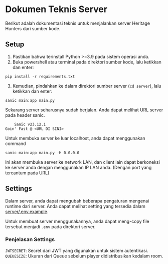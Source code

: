 # Dokumen Teknis Server

Berikut adalah dokumentasi teknis untuk menjalankan server Heritage Hunters dari sumber kode.

## Setup

1. Pastikan bahwa terinstall Python >=3.9 pada sistem operasi anda.
2. Buka powershell atau terminal pada direktori sumber kode, lalu ketikkan dan enter:

```python3
pip install -r requirements.txt
```

3. Kemudian, pindahkan ke dalam direktori sumber server (`cd server`), lalu ketikkan dan enter:

```python3
sanic main:app main.py
```

Sekarang server seharusnya sudah berjalan. Anda dapat melihat URL server pada header sanic.

```
    Sanic v23.12.1
Goin' Fast @ <URL DI SINI>
```

Untuk membuka server ke luar localhost, anda dapat menggunakan command

```python3
sanic main:app main.py -H 0.0.0.0
```

Ini akan membuka server ke network LAN, dan client lain dapat berkoneksi ke server anda dengan menggunakan IP LAN anda. (Dengan port yang tercantum pada URL)

## Settings

Dalam server, anda dapat mengubah beberapa pengaturan mengenai runtime dari server. Anda dapat melihat setting yang tersedia dalam [server/.env.example](./server/.env.example).

Untuk membuat server menggunakannya, anda dapat meng-copy file tersebut menjadi `.env` pada direktori server.

### Penjelasan Settings

`JWTSECRET`: Secret dari JWT yang digunakan untuk sistem autentikasi.  
`QUEUESIZE`: Ukuran dari Queue sebelum player didistribusikan kedalam room.  
